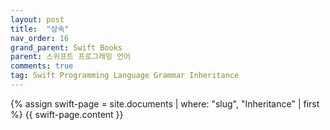 ```yaml
---
layout: post
title:  "상속"
nav_order: 16
grand_parent: Swift Books
parent: 스위프트 프로그래밍 언어
comments: true
tag: Swift Programming Language Grammar Inheritance
---
```


{% assign swift-page = site.documents | where: "slug", "Inheritance" | first %}
{{ swift-page.content }}